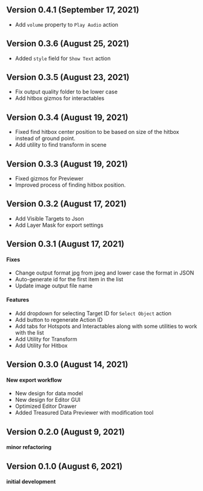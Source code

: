 ## Version 0.4.1 (September 17, 2021)
- Add `volume` property to `Play Audio` action
## Version 0.3.6 (August 25, 2021)
- Added `style` field for `Show Text` action
## Version 0.3.5 (August 23, 2021)
- Fix output quality folder to be lower case
- Add hitbox gizmos for interactables
## Version 0.3.4 (August 19, 2021)
- Fixed find hitbox center position to be based on size of the hitbox instead of ground point.
- Add utility to find transform in scene
## Version 0.3.3 (August 19, 2021)
- Fixed gizmos for Previewer
- Improved process of finding hitbox position.
## Version 0.3.2 (August 17, 2021)
- Add Visible Targets to Json
- Add Layer Mask for export settings
## Version 0.3.1 (August 17, 2021)
#### Fixes
- Change output format jpg from jpeg and lower case the format in JSON
- Auto-generate id for the first item in the list
- Update image output file name
#### Features
- Add dropdown for selecting Target ID for `Select Object` action
- Add button to regenerate Action ID
- Add tabs for Hotspots and Interactables along with some utilities to work with the list
- Add Utility for Transform
- Add Utility for Hitbox
## Version 0.3.0 (August 14, 2021)
#### New export workflow
- New design for data model
- New design for Editor GUI
- Optimized Editor Drawer
- Added Treasured Data Previewer with modification tool
## Version 0.2.0 (August 9, 2021)
#### minor refactoring
## Version 0.1.0 (August 6, 2021)
#### initial development